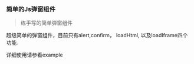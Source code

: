 ### 简单的Js弹窗组件
>练手写的简单弹窗组件

超级简单的弹窗组件，目前只有alert,confirm， loadHtml, 以及loadIframe四个功能.

详细使用请参看example










































